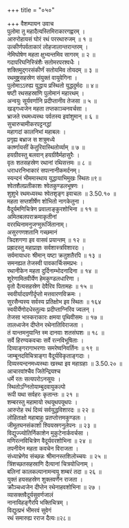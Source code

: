 +++
title = "०५०"

+++
वैशम्पायन उवाच  
पुलोमा तु महादैत्यस्तिमिराकारगह्वरम् ।  
आरुरोहायसं घोरं रथं पररथारुजम् ॥ १ ॥  
उत्कीर्णपर्वताकारं लोहजालान्तरान्तरम् ।  
नेमिघोषेण महता क्षुभ्यन्तमिव सागरम् ॥ २ ॥  
गदापरिघनिस्त्रिंशैः सतोमरपरश्वधैः ।  
शक्तिमुद्गरसंकीर्णं सतोयमिव तोयदम् ॥ ३ ॥  
रथमुष्ट्रसहस्रेण संयुक्तं वायुवेगिना ।  
पुलोमाऽऽरुह्य युद्धाय प्रस्थितो युद्धदुर्मदः ॥ ४॥  
षष्टी रथसहस्राणि पुलोमानं महारथम् ।  
अन्वयुः सूर्यवर्णानि प्रदीप्तानीव तेजसा ॥ ५ ॥  
खड्गध्वजेन महता तप्तकाञ्चनवर्चसा ।  
भ्राजते रथमध्यस्थः पर्वतस्य इवांशुमान् ॥ ६ ॥  
सुचारुचामीकरपट्टनद्धां  
महागदां कालनिभां महाबलः ।  
प्रगृह्य बभ्राज स शत्रुमध्ये  
कार्ष्णायसीं केतुरिवास्थितोर्व्याम् ॥ ७ ॥  
हयग्रीवस्तु बलवान् हयग्रीवैर्महासुरैः ।  
वृतः शतसहस्रेण रथानां रथिसत्तमः ॥ ८ ॥  
धराधरनिभाकारं सपत्नानीकमर्दनम्।  
स्यन्दनं भीममास्थाय युद्धायाभिमुखः स्थितः॥९॥  
श्वेतशैलप्रतीकाशः श्वेतकुण्डलभूषणः ।  
शुशुभे रथमध्यस्थः श्वेतशृङ्ग इवाचलः ॥ 3.50.१० ॥  
महता सप्तशीर्षेण शोभितो नागकेतुना ।  
वैदूर्यमणिचित्रेण प्रवालाङ्कुरशोभिना ॥ ११ ॥  
अमितबलपराक्रमाकृतीनां  
वररथिनामनुजग्मुरूर्जितानाम्।  
असुरगणशतानि गच्छमानं  
त्रिदशगणा इव वासवं प्रयान्तम् ॥ १२ ॥  
प्रह्रादस्तु महाप्राज्ञः सर्वशास्त्रविशारदः ।  
सर्वमायाधरः श्रीमान् यष्टा क्रतुशतैरपि ॥ १३ ॥  
समनह्यत तेजस्वी पावकार्चिःसमप्रभः ।  
रथानीकेन महता दुर्दिनाम्भोदनादिना ॥ १४ ॥  
शूरेणामितवीर्येण हेमकुण्डलधारिणा ।  
वृतो दैत्यसहस्रेण देवैरिव पितामहः ॥ १५ ॥  
स्ववीर्यादग्रणीर्दृप्तो मत्तवारणविक्रमः ।  
सुरसैन्यस्य सर्वस्य प्रतिक्षोभ इव स्थितः ॥ १६४  
स्ववीर्येणोदधेस्तुल्यः प्रदीप्ताग्निरिव ज्वलन् ।  
तेजसा भास्कराकारः क्षमया पृथिवीसमः ॥ १७ ॥  
तालध्वजेन दीप्तेन रथेनातिविराजता ।  
तं यान्तमनुयान्ति स्म दानवाः शतसंघशः ॥ १८ ॥  
सर्वे हिरण्यकवचाः सर्वे रत्नविभूषिताः ।  
दिव्याङ्गरागाभरणाः समरेष्वनिवर्तिनः ॥ १९ ॥  
जाम्बूनदविचित्राङ्गा वैदूर्यविकृताङ्गदाः ।  
दिव्यस्यन्दनमध्यस्थाः खस्था इव महाग्रहाः ॥ 3.50.२० ॥  
आचारवांश्चैव जितेन्द्रियश्च  
धर्मे रतः सत्यपरोऽनसूयः ।  
स्थितोऽग्नितोयाम्बुदवायुकल्पो  
रूपी यथा सर्वहरः कृतान्तः ॥ २१ ॥  
शम्बरस्तु महामायो रथयूथपयूथपः ।  
आरुरोह रथं दिव्यं सर्वयुद्धविशारदः ॥ २२ ॥  
लोहिताक्षो महाबाहुः प्रतप्तोत्तमकुण्डलः ।  
जीमूतघनसंकाशो श्यियस्रगनुलेपनः ॥ २३ ॥  
विद्युज्ज्योतिर्निकाशेन मुकुटेनार्कवर्चसा ।  
मणिरत्नविचित्रेण वैदूर्यवरशोभिना ॥ २४ ॥  
तपनीयेन महता कवचेन विराजता ।  
संध्याभ्रेणेव संच्छन्नः श्रीमानस्तशिलोच्चयः ॥ २५ ॥  
त्रिंशच्छतसहस्राणि दैत्यानां चित्रयोधिनाम् ।  
बलिनां कालकल्पानामन्वयु शम्बरं तदा ॥ २६ ॥  
युक्तं हयसहस्रेण शुक्लवर्णेन राजता ।  
क्रौञ्चध्वजेन दीप्तेन रथेनाहवशोभिना ॥ २७ ।  
व्यासक्तवैदूर्यसुवर्णजालं  
नानाविहङ्गैरपि भक्तिचित्रम् ।  
विद्युत्प्रभं भीमरवं सुवेगं  
रथं समारुह्य रराज दैत्यः॥२८॥
